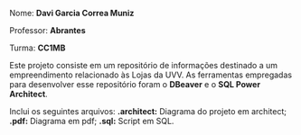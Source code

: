 Nome: **Davi Garcia Correa Muniz**

Professor: **Abrantes**

Turma: **CC1MB**

Este projeto consiste em um repositório de informações destinado a um empreendimento relacionado às Lojas da UVV. As ferramentas empregadas para desenvolver esse repositório foram o **DBeaver** e o **SQL Power Architect**.

Inclui os seguintes arquivos:
 **.architect:** Diagrama do projeto em architect;
 **.pdf:** Diagrama em pdf;
 **.sql:** Script em SQL.
